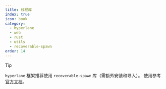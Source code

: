 ```yaml
---
title: 线程库
index: true
icon: book
category:
  - hyperlane
  - web
  - rust
  - utils
  - recoverable-spawn
order: 14
---
```


<Share colorful />

> [!tip]
>
> `hyperlane` 框架推荐使用 `recoverable-spawn` 库（需额外安装和导入）。
> 使用参考 [官方文档](../../recoverable-spawn/README.md)。

<Bottom />
